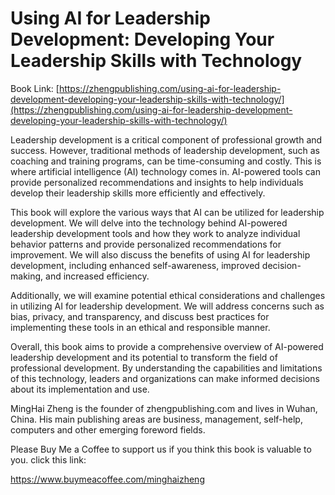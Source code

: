# Using AI for Leadership Development: Developing Your Leadership Skills with Technology

Book Link: [https://zhengpublishing.com/using-ai-for-leadership-development-developing-your-leadership-skills-with-technology/](https://zhengpublishing.com/using-ai-for-leadership-development-developing-your-leadership-skills-with-technology/)

Leadership development is a critical component of professional growth and success. However, traditional methods of leadership development, such as coaching and training programs, can be time-consuming and costly. This is where artificial intelligence (AI) technology comes in. AI-powered tools can provide personalized recommendations and insights to help individuals develop their leadership skills more efficiently and effectively.

This book will explore the various ways that AI can be utilized for leadership development. We will delve into the technology behind AI-powered leadership development tools and how they work to analyze individual behavior patterns and provide personalized recommendations for improvement. We will also discuss the benefits of using AI for leadership development, including enhanced self-awareness, improved decision-making, and increased efficiency.

Additionally, we will examine potential ethical considerations and challenges in utilizing AI for leadership development. We will address concerns such as bias, privacy, and transparency, and discuss best practices for implementing these tools in an ethical and responsible manner.

Overall, this book aims to provide a comprehensive overview of AI-powered leadership development and its potential to transform the field of professional development. By understanding the capabilities and limitations of this technology, leaders and organizations can make informed decisions about its implementation and use.

MingHai Zheng is the founder of zhengpublishing.com and lives in Wuhan, China. His main publishing areas are business, management, self-help, computers and other emerging foreword fields.

Please Buy Me a Coffee to support us if you think this book is valuable to you. click this link:

https://www.buymeacoffee.com/minghaizheng
